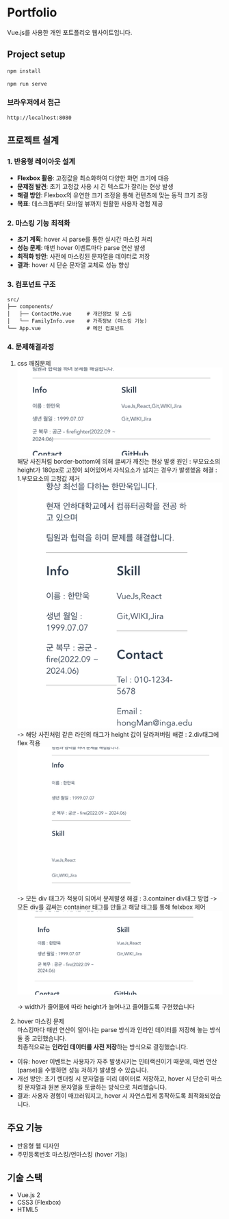 # Portfolio

Vue.js를 사용한 개인 포트폴리오 웹사이트입니다.

## Project setup

```
npm install
```

```
npm run serve
```

### 브라우저에서 접근

```
http://localhost:8080
```

## 프로젝트 설계

### 1. 반응형 레이아웃 설계

- **Flexbox 활용**: 고정값을 최소화하여 다양한 화면 크기에 대응
- **문제점 발견**: 초기 고정값 사용 시 긴 텍스트가 잘리는 현상 발생
- **해결 방안**: Flexbox의 유연한 크기 조정을 통해 컨텐츠에 맞는 동적 크기 조정
- **목표**: 데스크톱부터 모바일 뷰까지 원활한 사용자 경험 제공

### 2. 마스킹 기능 최적화

- **초기 계획**: hover 시 parse를 통한 실시간 마스킹 처리
- **성능 문제**: 매번 hover 이벤트마다 parse 연산 발생
- **최적화 방안**: 사전에 마스킹된 문자열을 데이터로 저장
- **결과**: hover 시 단순 문자열 교체로 성능 향상

### 3. 컴포넌트 구조

```
src/
├── components/
│   ├── ContactMe.vue     # 개인정보 및 스킬
│   └── FamilyInfo.vue    # 가족정보 (마스킹 기능)
└── App.vue               # 메인 컴포넌트
```

### 4. 문제해결과정

1. css 깨짐문제
   <img src="./public/readme/1.png"/>
   해당 사진처럼 border-bottom에 의해 글씨가 깨진는 현상 발생
   원인 : 부모요소의 height가 180px로 고정이 되어있어서 자식요소가 넘치는 경우가 발생했음
   해결 : 1.부모요소의 고정값 제거
   <img src="./public/readme/2.png"/>
   -> 해당 사진처럼 같은 라인의 태그가 height 값이 달라져버림
   해결 : 2.div태그에 flex 적용
   <img src="./public/readme/3.png"/>
   -> 모든 div 태그가 적용이 되어서 문제발생
   해결 : 3.container div태그 방법
   -> 모든 div를 감싸는 container 태그를 만들고 해당 태그를 통해 felxbox 제어
   <img src="./public/readme/4.png"/>

   -> width가 줄어듦에 따라 height가 늘어나고 줄어들도록 구현했습니다

2. hover 마스킹 문제  
   마스킹마다 매번 연산이 일어나는 parse 방식과 인라인 데이터를 저장해 놓는 방식 둘 중 고민했습니다.  
   최종적으로는 **인라인 데이터를 사전 저장**하는 방식으로 결정했습니다.

- 이유: hover 이벤트는 사용자가 자주 발생시키는 인터랙션이기 때문에, 매번 연산(parse)을 수행하면 성능 저하가 발생할 수 있습니다.
- 개선 방안: 초기 렌더링 시 문자열을 미리 데이터로 저장하고, hover 시 단순히 마스킹 문자열과 원본 문자열을 토글하는 방식으로 처리했습니다.
- 결과: 사용자 경험이 매끄러워지고, hover 시 자연스럽게 동작하도록 최적화되었습니다.

## 주요 기능

- 반응형 웹 디자인
- 주민등록번호 마스킹/언마스킹 (hover 기능)

## 기술 스택

- Vue.js 2
- CSS3 (Flexbox)
- HTML5
